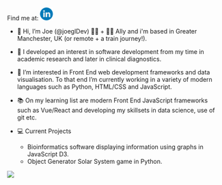 Find me at: [<img alt="linked in profile image with link" width="30px" src="readMeHeaderLinkedIn.png.png" />](https://www.linkedin.com/in/JoeGilbertDev)

- 👋 Hi, I’m Joe (@joeglDev) 🏳️‍🌈 + 🏳️‍⚧️ Ally  and i'm based in Greater Manchester, UK (or remote + a train journey!). 
- 🔬 I developed an interest in software development from my time in academic research and later in clinical diagnostics.
- 🌱 I’m interested in Front End web development frameworks and data visualisation. To that end I’m currently working in a variety of modern languages such as Python, HTML/CSS and JavaScript. 
- 📚 On my learning list are modern Front End JavaScript frameworks such as Vue/React and developing my skillsets in data science, use of git etc.
- 💻 Current Projects
  * Bioinformatics software displaying information using graphs in JavaScript D3.
  * Object Generator Solar System game in Python.
  
  <div align="center">
<img src="https://github-readme-stats.vercel.app/api/top-langs?username=joegldev&layout=compact"/>
</div>

<!---
joeglDev/joeglDev is a ✨ special ✨ repository because its `README.md` (this file) appears on your GitHub profile.
You can click the Preview link to take a look at your changes.
--->

